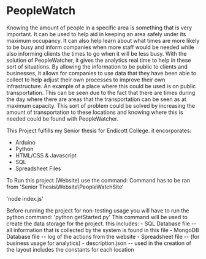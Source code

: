 # PeopleWatch
Knowing the amount of people in a specific area is something that is very important. It can be used to help aid in keeping an area safely under its maximum occupancy. It can also help learn about what times are more likely to be busy and inform companies when more staff would be needed while also informing clients the times to go when it will be less busy. With the solution of PeopleWatcher, it gives the analytics real time to help in these sort of situations. By allowing the information to be public to clients and businesses, it allows for companies to use data that they have been able to collect to help adjust their own processes to improve their own infrastructure. An example of a place where this could be used is on public transportation. This can be seen due to the fact that there are times during the day where there are areas that the transportation can be seen as at maximum capacity. This sort of problem could be solved by increasing the amount of transportation to these locations and knowing where this is needed could be found with PeopleWatcher. 

This Project fulfills my Senior thesis for Endicott College.
  it encorporates:
  - Arduino
  - Python
  - HTML/CSS & Javascript
  - SQL 
  - Spreadsheet Files
  
To Run this project (Website) use the command:
Command has to be ran from 'Senior Thesis\Website\PeopleWatchSite'

'node index.js'

Before running the project for non-testing usage you will have to run the python command:
'python getStarted.py'
	This command will be used to create the data storage for the project. this includes:
	- SQL Database file -- all information that is collected by the system is found in this file
	- MongoDB Database file -- log of the actions from the website 
	- Spreadsheet file -- (for business usage for analytics)
	- description.json -- used in the creation of the layout includes the constants for each location
